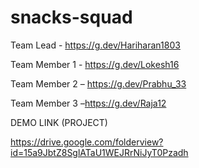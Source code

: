 # snacks-squad
Team Lead - https://g.dev/Hariharan1803

Team Member 1 - https://g.dev/Lokesh16

Team Member 2 –  https://g.dev/Prabhu_33

Team Member 3 –https://g.dev/Raja12

DEMO LINK (PROJECT)

https://drive.google.com/folderview?id=15a9JbtZ8SglATaU1WEJRrNiJyT0Pzadh
